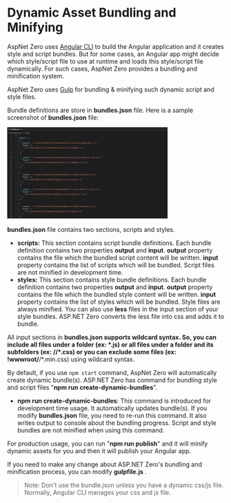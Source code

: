 # Dynamic Asset Bundling and Minifying

AspNet Zero uses [Angular CLI](https://cli.angular.io/) to build the Angular application and it creates style and script bundles. But for some cases, an Angular app might decide which style/script file to use at runtime and loads this style/script file dynamically. For such cases, AspNet Zero provides a bundling and minification system.

AspNet Zero uses [Gulp](https://gulpjs.com/) for bundling & minifying such dynamic script and style files. 

Bundle definitions are store in **bundles.json** file. Here is a sample screenshot of **bundles.json** file:

<img src="images/bundles-json-angular.png" alt="bundles.json" class="img-thumbnail" width="372" height="211" />

**bundles.json** file contains two sections, scripts and styles.

* **scripts:** This section contains script bundle definitions. Each bundle definition contains two properties **output** and **input**. **output** property contains the file which the bundled script content will be written. **input** property contains the list of scripts which will be bundled. Script files are not minified in development time.
* **styles:** This section contains style bundle definitions.  Each bundle definition contains two properties **output** and **input**. **output** property contains the file which the bundled style content will be written. **input** property contains the list of styles which will be bundled. Style files are always minified. You can also use **less** files in the input section of your style bundles. ASP.NET Zero converts the less file into css and adds it to bundle. 

All input sections in **bundles.json **supports wildcard syntax. So, you can include all files under a folder (ex: *.js) or all files under a folder and its subfolders (ex: /**/*.css) or you can exclude some files (ex: !wwwroot/**/*.min.css) using wildcard syntax.

By default, if you use `npm start` command, AspNet Zero will automatically create dynamic bundle(s). ASP.NET Zero has command for bundling style and script files "**npm run create-dynamic-bundles**".

* **npm run create-dynamic-bundles**: This command is introduced for development time usage. It automatically updates bundle(s). If you modify **bundles.json** file, you need to re-run this command. It also writes output to console about the bundling progress. Script and style bundles are not minified when using this command. 

For production usage, you can run "**npm run publish**" and it will minify dynamic assets for you and then it will publish your Angular app.

If you need to make any change about ASP.NET Zero's bundling and minification process, you can modify **gulpfile.js** . 

> Note: Don't use the bundle.json unless you have a dynamic css/js file. Normally, Angular CLI manages your css and js file.